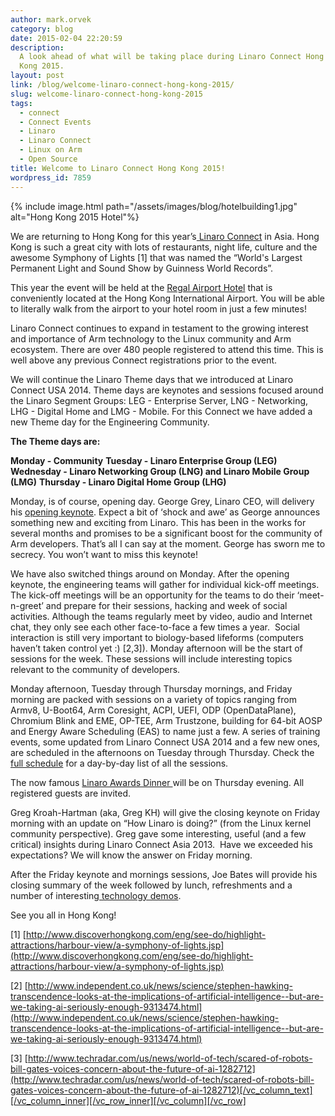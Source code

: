 ```yaml
---
author: mark.orvek
category: blog
date: 2015-02-04 22:20:59
description:
  A look ahead of what will be taking place during Linaro Connect Hong
  Kong 2015.
layout: post
link: /blog/welcome-linaro-connect-hong-kong-2015/
slug: welcome-linaro-connect-hong-kong-2015
tags:
  - connect
  - Connect Events
  - Linaro
  - Linaro Connect
  - Linux on Arm
  - Open Source
title: Welcome to Linaro Connect Hong Kong 2015!
wordpress_id: 7859
---
```


{% include image.html path="/assets/images/blog/hotelbuilding1.jpg" alt="Hong Kong 2015 Hotel"%}

We are returning to Hong Kong for this year’s[ Linaro Connect](https://connect.linaro.org/hkg15/) in Asia. Hong Kong is such a great city with lots of restaurants, night life, culture and the awesome Symphony of Lights [1] that was named the “World's Largest Permanent Light and Sound Show by Guinness World Records”.

This year the event will be held at the [Regal Airport Hotel](http://www.regalhotel.com/regal-airport-hotel/en/home/home.html) that is conveniently located at the Hong Kong International Airport. You will be able to literally walk from the airport to your hotel room in just a few minutes!

Linaro Connect continues to expand in testament to the growing interest and importance of Arm technology to the Linux community and Arm ecosystem. There are over 480 people registered to attend this time. This is well above any previous Connect registrations prior to the event.

We will continue the Linaro Theme days that we introduced at Linaro Connect USA 2014. Theme days are keynotes and sessions focused around the Linaro Segment Groups: LEG - Enterprise Server, LNG - Networking, LHG - Digital Home and LMG - Mobile. For this Connect we have added a new Theme day for the Engineering Community.

**The Theme days are:**

**Monday - Community**
**Tuesday - Linaro Enterprise Group (LEG)**
**Wednesday - Linaro Networking Group (LNG) and Linaro Mobile Group (LMG)**
**Thursday - Linaro Digital Home Group (LHG)**

Monday, is of course, opening day. George Grey, Linaro CEO, will delivery his [opening keynote](https://connect.linaro.org/resources/hkg15/). Expect a bit of ‘shock and awe’ as George announces something new and exciting from Linaro. This has been in the works for several months and promises to be a significant boost for the community of Arm developers. That’s all I can say at the moment. George has sworn me to secrecy. You won’t want to miss this keynote!

We have also switched things around on Monday. After the opening keynote, the engineering teams will gather for individual kick-off meetings. The kick-off meetings will be an opportunity for the teams to do their ‘meet-n-greet’ and prepare for their sessions, hacking and week of social activities. Although the teams regularly meet by video, audio and Internet chat, they only see each other face-to-face a few times a year.  Social interaction is still very important to biology-based lifeforms (computers haven’t taken control yet :) [2,3]). Monday afternoon will be the start of sessions for the week. These sessions will include interesting topics relevant to the community of developers.

Monday afternoon, Tuesday through Thursday mornings, and Friday morning are packed with sessions on a variety of topics ranging from Armv8, U-Boot64, Arm Coresight, ACPI, UEFI, ODP (OpenDataPlane), Chromium Blink and EME, OP-TEE, Arm Trustzone, building for 64-bit AOSP and Energy Aware Scheduling (EAS) to name just a few. A series of training events, some updated from Linaro Connect USA 2014 and a few new ones, are scheduled in the afternoons on Tuesday through Thursday. Check the [full schedule](https://connect.linaro.org/resources/hkg15/) for a day-by-day list of all the sessions.

The now famous [Linaro Awards Dinner ](https://connect.linaro.org/hkg15/)will be on Thursday evening. All registered guests are invited.

Greg Kroah-Hartman (aka, Greg KH) will give the closing keynote on Friday morning with an update on “How Linaro is doing?” (from the Linux kernel community perspective). Greg gave some interesting, useful (and a few critical) insights during Linaro Connect Asia 2013.  Have we exceeded his expectations? We will know the answer on Friday morning.

After the Friday keynote and mornings sessions, Joe Bates will provide his closing summary of the week followed by lunch, refreshments and a number of interesting[ technology demos](https://connect.linaro.org/hkg15/).

See you all in Hong Kong!

[1] [http://www.discoverhongkong.com/eng/see-do/highlight-attractions/harbour-view/a-symphony-of-lights.jsp](http://www.discoverhongkong.com/eng/see-do/highlight-attractions/harbour-view/a-symphony-of-lights.jsp)

[2] [http://www.independent.co.uk/news/science/stephen-hawking-transcendence-looks-at-the-implications-of-artificial-intelligence--but-are-we-taking-ai-seriously-enough-9313474.html](http://www.independent.co.uk/news/science/stephen-hawking-transcendence-looks-at-the-implications-of-artificial-intelligence--but-are-we-taking-ai-seriously-enough-9313474.html)

[3] [http://www.techradar.com/us/news/world-of-tech/scared-of-robots-bill-gates-voices-concern-about-the-future-of-ai-1282712](http://www.techradar.com/us/news/world-of-tech/scared-of-robots-bill-gates-voices-concern-about-the-future-of-ai-1282712)[/vc_column_text][/vc_column_inner][/vc_row_inner][/vc_column][/vc_row]
